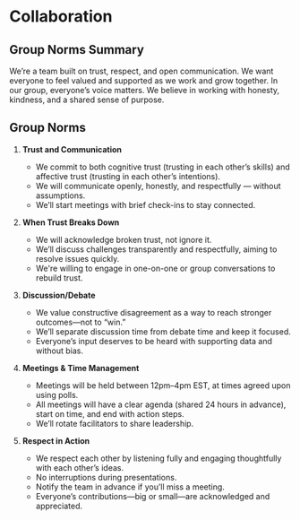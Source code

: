 # Collaboration

<!-- group norms summary -->
## Group Norms Summary

We’re a team built on trust, respect, and open communication. We want everyone
 to feel valued and supported as we work and grow together.
In our group, everyone’s voice matters. We believe in working with honesty,
 kindness, and a shared sense of purpose.

<!-- group norms list -->
## Group Norms

1. **Trust and Communication**
   - We commit to both cognitive trust (trusting in each other’s skills) and
affective trust (trusting in each other’s intentions).
   - We will communicate openly, honestly, and respectfully — without assumptions.
   - We’ll start meetings with brief check-ins to stay connected.

2. **When Trust Breaks Down**  
   - We will acknowledge broken trust, not ignore it.
   - We’ll discuss challenges transparently and respectfully, aiming to resolve
issues quickly.
   - We're willing to engage in one-on-one or group conversations to rebuild trust.

3. **Discussion/Debate**  
   - We value constructive disagreement as a way to reach stronger
outcomes—not to “win.”
   - We’ll separate discussion time from debate time and keep it focused.
   - Everyone’s input deserves to be heard with supporting data and without bias.

4. **Meetings & Time Management**  
   - Meetings will be held between 12pm–4pm EST, at times agreed upon using polls.
   - All meetings will have a clear agenda (shared 24 hours in advance), start
on time, and end with action steps.
   - We’ll rotate facilitators to share leadership.

5. **Respect in Action**  
   - We respect each other by listening fully and engaging thoughtfully
with each other’s ideas.
   - No interruptions during presentations.
   - Notify the team in advance if you’ll miss a meeting.
   - Everyone’s contributions—big or small—are acknowledged and appreciated.

